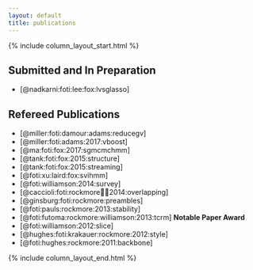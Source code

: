 ```yaml
---
layout: default
title: publications
---
```


{% include column_layout_start.html %}

<div class="pubs" markdown="1">

## Submitted and In Preparation

- [@nadkarni:foti:lee:fox:lvsglasso]

## Refereed Publications

<!-- &#124 is | which gets rendered b/c of the list below -->
- [@miller:foti:damour:adams:reducegv]
- [@miller:foti:adams:2017:vboost]
- [@ma:foti:fox:2017:sgmcmchmm]
- [@tank:foti:fox:2015:structure] <!--<br/>[github]() &#124; [paper]()-->
- [@tank:foti:fox:2015:streaming] <!-- <br/>[github]() &#124; [paper]()-->
- [@foti:xu:laird:fox:svihmm] <!--<br/>[github]() &#124; [paper]()-->
- [@foti:williamson:2014:survey]
- [@caccioli:foti:rockmore:farmer:2014:overlapping]
- [@ginsburg:foti:rockmore:preambles]
- [@foti:pauls:rockmore:2013:stability]
- [@foti:futoma:rockmore:williamson:2013:tcrm] **Notable Paper Award**
- [@foti:williamson:2012:slice]
- [@hughes:foti:krakauer:rockmore:2012:style]
- [@foti:hughes:rockmore:2011:backbone]

</div>

{% include column_layout_end.html %}
